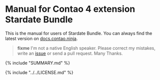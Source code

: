 # Manual for Contao 4 extension Stardate Bundle

This is the manual for users of Stardate Bundle. You can always find the latest 
version on [docs.contao.ninja](http://docs.contao.ninja/).

> **fixme** I'm not a native English speaker. Please correct my mistakes, write an [issue](https://github.com/BugBuster1701/docs/issues) or send a pull request.
> Many Thanks.


{% include "SUMMARY.md" %}

{% include "../../LICENSE.md" %}
